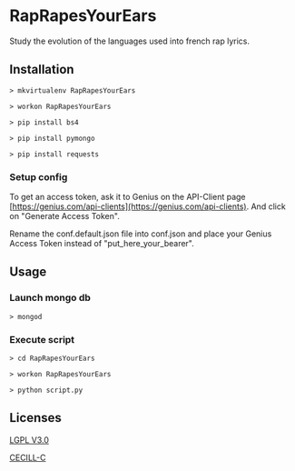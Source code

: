 # RapRapesYourEars
Study the evolution of the languages used into french rap lyrics.


## Installation
`> mkvirtualenv RapRapesYourEars`

`> workon RapRapesYourEars`

`> pip install bs4`

`> pip install pymongo`

`> pip install requests`


### Setup config
To get an access token, ask it to Genius on the API-Client page [https://genius.com/api-clients](https://genius.com/api-clients).
And click on "Generate Access Token".

Rename the conf.default.json file into conf.json and place your Genius Access Token instead of "put_here_your_bearer".

## Usage

### Launch mongo db
`> mongod`


### Execute script
`> cd RapRapesYourEars`

`> workon RapRapesYourEars`

`> python script.py`


## Licenses
[LGPL V3.0](http://www.gnu.org/licenses/lgpl.txt "LGPL V3.0")

[CECILL-C](http://www.cecill.info/licences/Licence_CeCILL-C_V1-fr.html "CECILL-C")